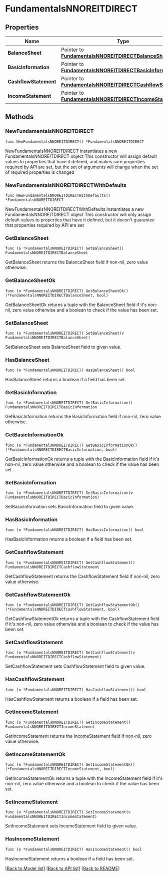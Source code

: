 # FundamentalsNNOREITDIRECT

## Properties

Name | Type | Description | Notes
------------ | ------------- | ------------- | -------------
**BalanceSheet** | Pointer to [**FundamentalsNNOREITDIRECTBalanceSheet**](FundamentalsNNOREITDIRECTBalanceSheet.md) |  | [optional] 
**BasicInformation** | Pointer to [**FundamentalsNNOREITDIRECTBasicInformation**](FundamentalsNNOREITDIRECTBasicInformation.md) |  | [optional] 
**CashflowStatement** | Pointer to [**FundamentalsNNOREITDIRECTCashflowStatement**](FundamentalsNNOREITDIRECTCashflowStatement.md) |  | [optional] 
**IncomeStatement** | Pointer to [**FundamentalsNNOREITDIRECTIncomeStatement**](FundamentalsNNOREITDIRECTIncomeStatement.md) |  | [optional] 

## Methods

### NewFundamentalsNNOREITDIRECT

`func NewFundamentalsNNOREITDIRECT() *FundamentalsNNOREITDIRECT`

NewFundamentalsNNOREITDIRECT instantiates a new FundamentalsNNOREITDIRECT object
This constructor will assign default values to properties that have it defined,
and makes sure properties required by API are set, but the set of arguments
will change when the set of required properties is changed

### NewFundamentalsNNOREITDIRECTWithDefaults

`func NewFundamentalsNNOREITDIRECTWithDefaults() *FundamentalsNNOREITDIRECT`

NewFundamentalsNNOREITDIRECTWithDefaults instantiates a new FundamentalsNNOREITDIRECT object
This constructor will only assign default values to properties that have it defined,
but it doesn't guarantee that properties required by API are set

### GetBalanceSheet

`func (o *FundamentalsNNOREITDIRECT) GetBalanceSheet() FundamentalsNNOREITDIRECTBalanceSheet`

GetBalanceSheet returns the BalanceSheet field if non-nil, zero value otherwise.

### GetBalanceSheetOk

`func (o *FundamentalsNNOREITDIRECT) GetBalanceSheetOk() (*FundamentalsNNOREITDIRECTBalanceSheet, bool)`

GetBalanceSheetOk returns a tuple with the BalanceSheet field if it's non-nil, zero value otherwise
and a boolean to check if the value has been set.

### SetBalanceSheet

`func (o *FundamentalsNNOREITDIRECT) SetBalanceSheet(v FundamentalsNNOREITDIRECTBalanceSheet)`

SetBalanceSheet sets BalanceSheet field to given value.

### HasBalanceSheet

`func (o *FundamentalsNNOREITDIRECT) HasBalanceSheet() bool`

HasBalanceSheet returns a boolean if a field has been set.

### GetBasicInformation

`func (o *FundamentalsNNOREITDIRECT) GetBasicInformation() FundamentalsNNOREITDIRECTBasicInformation`

GetBasicInformation returns the BasicInformation field if non-nil, zero value otherwise.

### GetBasicInformationOk

`func (o *FundamentalsNNOREITDIRECT) GetBasicInformationOk() (*FundamentalsNNOREITDIRECTBasicInformation, bool)`

GetBasicInformationOk returns a tuple with the BasicInformation field if it's non-nil, zero value otherwise
and a boolean to check if the value has been set.

### SetBasicInformation

`func (o *FundamentalsNNOREITDIRECT) SetBasicInformation(v FundamentalsNNOREITDIRECTBasicInformation)`

SetBasicInformation sets BasicInformation field to given value.

### HasBasicInformation

`func (o *FundamentalsNNOREITDIRECT) HasBasicInformation() bool`

HasBasicInformation returns a boolean if a field has been set.

### GetCashflowStatement

`func (o *FundamentalsNNOREITDIRECT) GetCashflowStatement() FundamentalsNNOREITDIRECTCashflowStatement`

GetCashflowStatement returns the CashflowStatement field if non-nil, zero value otherwise.

### GetCashflowStatementOk

`func (o *FundamentalsNNOREITDIRECT) GetCashflowStatementOk() (*FundamentalsNNOREITDIRECTCashflowStatement, bool)`

GetCashflowStatementOk returns a tuple with the CashflowStatement field if it's non-nil, zero value otherwise
and a boolean to check if the value has been set.

### SetCashflowStatement

`func (o *FundamentalsNNOREITDIRECT) SetCashflowStatement(v FundamentalsNNOREITDIRECTCashflowStatement)`

SetCashflowStatement sets CashflowStatement field to given value.

### HasCashflowStatement

`func (o *FundamentalsNNOREITDIRECT) HasCashflowStatement() bool`

HasCashflowStatement returns a boolean if a field has been set.

### GetIncomeStatement

`func (o *FundamentalsNNOREITDIRECT) GetIncomeStatement() FundamentalsNNOREITDIRECTIncomeStatement`

GetIncomeStatement returns the IncomeStatement field if non-nil, zero value otherwise.

### GetIncomeStatementOk

`func (o *FundamentalsNNOREITDIRECT) GetIncomeStatementOk() (*FundamentalsNNOREITDIRECTIncomeStatement, bool)`

GetIncomeStatementOk returns a tuple with the IncomeStatement field if it's non-nil, zero value otherwise
and a boolean to check if the value has been set.

### SetIncomeStatement

`func (o *FundamentalsNNOREITDIRECT) SetIncomeStatement(v FundamentalsNNOREITDIRECTIncomeStatement)`

SetIncomeStatement sets IncomeStatement field to given value.

### HasIncomeStatement

`func (o *FundamentalsNNOREITDIRECT) HasIncomeStatement() bool`

HasIncomeStatement returns a boolean if a field has been set.


[[Back to Model list]](../README.md#documentation-for-models) [[Back to API list]](../README.md#documentation-for-api-endpoints) [[Back to README]](../README.md)



